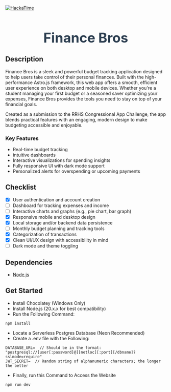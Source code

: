 [![HackaTime](https://hackatime-badge.hackclub.com/U093Z0PA8RX/FinanceBros)](https://hackatime.hackclub.com/U093Z0PA8RX/FinanceBros)
<h1 align="center" style="font-size: 3em; font-weight: bold; color: #2c3e50;">Finance Bros</h1>

## Description
Finance Bros is a sleek and powerful budget tracking application designed to help users take control of their personal finances. Built with the high-performance Astro.js framework, this web app offers a smooth, efficient user experience on both desktop and mobile devices. Whether you're a student managing your first budget or a seasoned saver optimizing your expenses, Finance Bros provides the tools you need to stay on top of your financial goals.

Created as a submission to the RRHS Congressional App Challenge, the app blends practical features with an engaging, modern design to make budgeting accessible and enjoyable.

### Key Features
- Real-time budget tracking
- intuitive dashboards
- Interactive visualizations for spending insights
- Fully responsive UI with dark mode support
- Personalized alerts for overspending or upcoming payments

## Checklist
- [x] User authentication and account creation  
- [ ] Dashboard for tracking expenses and income  
- [ ] Interactive charts and graphs (e.g., pie chart, bar graph)  
- [x] Responsive mobile and desktop design  
- [x] Local storage and/or backend data persistence  
- [ ] Monthly budget planning and tracking tools  
- [x] Categorization of transactions  
- [x] Clean UI/UX design with accessibility in mind   
- [ ] Dark mode and theme toggling

## Dependencies
- [Node.js](https://nodejs.org/en/download)

## Get Started
- Install Chocolatey (Windows Only)
- Install Node.js (20.x.x for best compatibility)
- Run the Following Command:
```
npm install
```
- Locate a Serverless Postgres Database (Neon Recommended)
- Create a .env file with the Following:
```
DATABASE_URL=  // Should be in the format: "postgresql://[user[:password]@][netloc][:port][/dbname]?sslmode=require"
JWT_SECRET=  // Random string of alphanumeric characters; the longer the better
```
- Finally, run this Command to Access the Website
```
npm run dev
```
